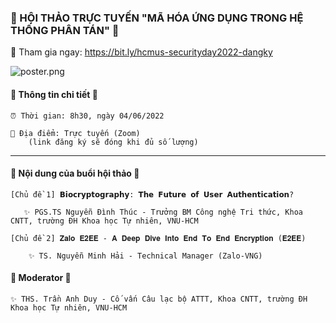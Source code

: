 ### &#128272; HỘI THẢO TRỰC TUYẾN "MÃ HÓA ỨNG DỤNG TRONG HỆ THỐNG PHÂN TÁN" &#128272;

&#128204; Tham gia ngay: https://bit.ly/hcmus-securityday2022-dangky

![poster.png](https://raw.githubusercontent.com/compsec-hcmus/hcmus-wu/main/write-up/H%E1%BB%98I%20TH%E1%BA%A2O%20TR%E1%BB%B0C%20TUY%E1%BA%BEN%20%22M%C3%83%20H%C3%93A%20%E1%BB%A8NG%20D%E1%BB%A4NG%20TRONG%20H%E1%BB%86%20TH%E1%BB%90NG%20PH%C3%82N%20T%C3%81N%22/poster.png)


#### &#127881; Thông tin chi tiết &#127881;

    ⏰ Thời gian: 8h30, ngày 04/06/2022

    🎫 Địa điểm: Trực tuyến (Zoom)
        (link đăng ký sẽ đóng khi đủ số lượng) 

<hr/>

#### &#127775; Nội dung của buổi hội thảo &#127775;

    [Chủ đề 1] 𝗕𝗶𝗼𝗰𝗿𝘆𝗽𝘁𝗼𝗴𝗿𝗮𝗽𝗵𝘆: 𝗧𝗵𝗲 𝗙𝘂𝘁𝘂𝗿𝗲 𝗼𝗳 𝗨𝘀𝗲𝗿 𝗔𝘂𝘁𝗵𝗲𝗻𝘁𝗶𝗰𝗮𝘁𝗶𝗼𝗻?

       ✨ PGS.TS Nguyễn Đình Thúc - Trưởng BM Công nghệ Tri thức, Khoa CNTT, trường ĐH Khoa học Tự nhiên, VNU-HCM

    [Chủ đề 2] 𝐙𝐚𝐥𝐨 𝐄𝟐𝐄𝐄 - 𝐀 𝐃𝐞𝐞𝐩 𝐃𝐢𝐯𝐞 𝐈𝐧𝐭𝐨 𝐄𝐧𝐝 𝐓𝐨 𝐄𝐧𝐝 𝐄𝐧𝐜𝐫𝐲𝐩𝐭𝐢𝐨𝐧 (𝐄𝟐𝐄𝐄)

        ✨ TS. Nguyễn Minh Hải - Technical Manager (Zalo-VNG)

#### &#127775; Moderator &#127775;

    ✨ THS. Trần Anh Duy - Cố vấn Câu lạc bộ ATTT, Khoa CNTT, trường ĐH Khoa học Tự nhiên, VNU-HCM
